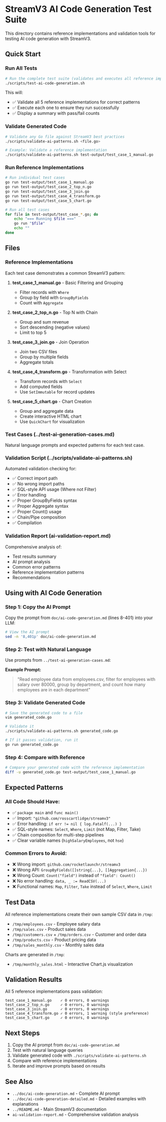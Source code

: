 # StreamV3 AI Code Generation Test Suite

This directory contains reference implementations and validation tools for testing AI code generation with StreamV3.

## Quick Start

### Run All Tests

```bash
# Run the complete test suite (validates and executes all reference implementations)
./scripts/test-ai-code-generation.sh
```

This will:
- ✅ Validate all 5 reference implementations for correct patterns
- ✅ Execute each one to ensure they run successfully
- ✅ Display a summary with pass/fail counts

### Validate Generated Code

```bash
# Validate any Go file against StreamV3 best practices
./scripts/validate-ai-patterns.sh <file.go>

# Example: Validate a reference implementation
./scripts/validate-ai-patterns.sh test-output/test_case_1_manual.go
```

### Run Reference Implementations

```bash
# Run individual test cases
go run test-output/test_case_1_manual.go
go run test-output/test_case_2_top_n.go
go run test-output/test_case_3_join.go
go run test-output/test_case_4_transform.go
go run test-output/test_case_5_chart.go

# Run all test cases
for file in test-output/test_case_*.go; do
    echo "=== Running $file ==="
    go run "$file"
    echo ""
done
```

## Files

### Reference Implementations

Each test case demonstrates a common StreamV3 pattern:

1. **test_case_1_manual.go** - Basic Filtering and Grouping
   - Filter records with `Where`
   - Group by field with `GroupByFields`
   - Count with `Aggregate`

2. **test_case_2_top_n.go** - Top N with Chain
   - Group and sum revenue
   - Sort descending (negative values)
   - Limit to top 5

3. **test_case_3_join.go** - Join Operation
   - Join two CSV files
   - Group by multiple fields
   - Aggregate totals

4. **test_case_4_transform.go** - Transformation with Select
   - Transform records with `Select`
   - Add computed fields
   - Use `SetImmutable` for record updates

5. **test_case_5_chart.go** - Chart Creation
   - Group and aggregate data
   - Create interactive HTML chart
   - Use `QuickChart` for visualization

### Test Cases (../test-ai-generation-cases.md)

Natural language prompts and expected patterns for each test case.

### Validation Script (../scripts/validate-ai-patterns.sh)

Automated validation checking for:
- ✅ Correct import path
- ✅ No wrong import paths
- ✅ SQL-style API usage (Where not Filter)
- ✅ Error handling
- ✅ Proper GroupByFields syntax
- ✅ Proper Aggregate syntax
- ✅ Proper Count() usage
- ✅ Chain/Pipe composition
- ✅ Compilation

### Validation Report (ai-validation-report.md)

Comprehensive analysis of:
- Test results summary
- AI prompt analysis
- Common error patterns
- Reference implementation patterns
- Recommendations

## Using with AI Code Generation

### Step 1: Copy the AI Prompt

Copy the prompt from `doc/ai-code-generation.md` (lines 8-401) into your LLM:

```bash
# View the AI prompt
sed -n '8,401p' doc/ai-code-generation.md
```

### Step 2: Test with Natural Language

Use prompts from `../test-ai-generation-cases.md`:

**Example Prompt:**
> "Read employee data from employees.csv, filter for employees with salary over 80000, group by department, and count how many employees are in each department"

### Step 3: Validate Generated Code

```bash
# Save the generated code to a file
vim generated_code.go

# Validate it
./scripts/validate-ai-patterns.sh generated_code.go

# If it passes validation, run it
go run generated_code.go
```

### Step 4: Compare with Reference

```bash
# Compare your generated code with the reference implementation
diff -u generated_code.go test-output/test_case_1_manual.go
```

## Expected Patterns

### All Code Should Have:

- ✅ `package main` and `func main()`
- ✅ Import: `"github.com/rosscartlidge/streamv3"`
- ✅ Error handling: `if err != nil { log.Fatalf(...) }`
- ✅ SQL-style names: `Select`, `Where`, `Limit` (not Map, Filter, Take)
- ✅ Chain composition for multi-step pipelines
- ✅ Clear variable names (`highSalaryEmployees`, not `hse`)

### Common Errors to Avoid:

- ❌ Wrong import: `github.com/rocketlaunchr/streamv3`
- ❌ Wrong API: `GroupByFields([]string{...}, []Aggregation{...})`
- ❌ Wrong Count: `Count("field")` instead of `"field": Count()`
- ❌ No error handling: `data, _ := ReadCSV(...)`
- ❌ Functional names: `Map`, `Filter`, `Take` instead of `Select`, `Where`, `Limit`

## Test Data

All reference implementations create their own sample CSV data in `/tmp`:

- `/tmp/employees.csv` - Employee salary data
- `/tmp/sales.csv` - Product sales data
- `/tmp/customers.csv` + `/tmp/orders.csv` - Customer and order data
- `/tmp/products.csv` - Product pricing data
- `/tmp/sales_monthly.csv` - Monthly sales data

Charts are generated in `/tmp`:

- `/tmp/monthly_sales.html` - Interactive Chart.js visualization

## Validation Results

All 5 reference implementations pass validation:

```
test_case_1_manual.go    ✓ 0 errors, 0 warnings
test_case_2_top_n.go     ✓ 0 errors, 0 warnings
test_case_3_join.go      ✓ 0 errors, 0 warnings
test_case_4_transform.go ✓ 0 errors, 1 warning (style preference)
test_case_5_chart.go     ✓ 0 errors, 0 warnings
```

## Next Steps

1. Copy the AI prompt from `doc/ai-code-generation.md`
2. Test with natural language queries
3. Validate generated code with `./scripts/validate-ai-patterns.sh`
4. Compare with reference implementations
5. Iterate and improve prompts based on results

## See Also

- `../doc/ai-code-generation.md` - Complete AI prompt
- `../doc/ai-code-generation-detailed.md` - Detailed examples with explanations
- `../README.md` - Main StreamV3 documentation
- `ai-validation-report.md` - Comprehensive validation analysis

